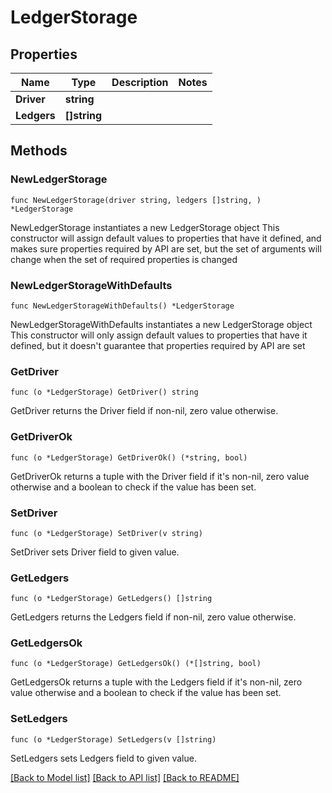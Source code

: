 # LedgerStorage

## Properties

Name | Type | Description | Notes
------------ | ------------- | ------------- | -------------
**Driver** | **string** |  |
**Ledgers** | **[]string** |  |

## Methods

### NewLedgerStorage

`func NewLedgerStorage(driver string, ledgers []string, ) *LedgerStorage`

NewLedgerStorage instantiates a new LedgerStorage object
This constructor will assign default values to properties that have it defined,
and makes sure properties required by API are set, but the set of arguments
will change when the set of required properties is changed

### NewLedgerStorageWithDefaults

`func NewLedgerStorageWithDefaults() *LedgerStorage`

NewLedgerStorageWithDefaults instantiates a new LedgerStorage object
This constructor will only assign default values to properties that have it defined,
but it doesn't guarantee that properties required by API are set

### GetDriver

`func (o *LedgerStorage) GetDriver() string`

GetDriver returns the Driver field if non-nil, zero value otherwise.

### GetDriverOk

`func (o *LedgerStorage) GetDriverOk() (*string, bool)`

GetDriverOk returns a tuple with the Driver field if it's non-nil, zero value otherwise
and a boolean to check if the value has been set.

### SetDriver

`func (o *LedgerStorage) SetDriver(v string)`

SetDriver sets Driver field to given value.


### GetLedgers

`func (o *LedgerStorage) GetLedgers() []string`

GetLedgers returns the Ledgers field if non-nil, zero value otherwise.

### GetLedgersOk

`func (o *LedgerStorage) GetLedgersOk() (*[]string, bool)`

GetLedgersOk returns a tuple with the Ledgers field if it's non-nil, zero value otherwise
and a boolean to check if the value has been set.

### SetLedgers

`func (o *LedgerStorage) SetLedgers(v []string)`

SetLedgers sets Ledgers field to given value.



[[Back to Model list]](../README.md#documentation-for-models) [[Back to API list]](../README.md#documentation-for-api-endpoints) [[Back to README]](../README.md)
